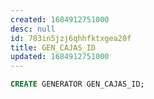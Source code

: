 ```yaml
---
created: 1684912751000
desc: null
id: 783in5jzj6qhhfktxgea20f
title: GEN_CAJAS_ID
updated: 1684912751000
---
```


```sql
CREATE GENERATOR GEN_CAJAS_ID;
```
